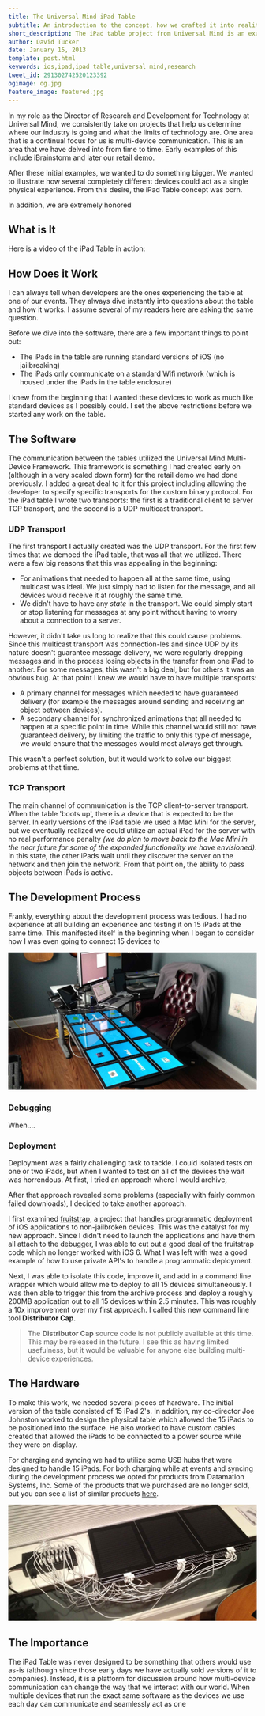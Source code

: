 ```yaml
---
title: The Universal Mind iPad Table
subtitle: An introduction to the concept, how we crafted it into reality, and the future of multi-device communication
short_description: The iPad table project from Universal Mind is an example of where multi-device communication will go in the future.  It utilizes 15 iPads that know how to talk to one another in a way that creates one seamless experience.  In this article, David Tucker, Director of Research and Development for Technology at Universal Mind walks through its development.
author: David Tucker
date: January 15, 2013
template: post.html
keywords: ios,ipad,ipad table,universal mind,research
tweet_id: 291302742520123392
ogimage: og.jpg
feature_image: featured.jpg
---
```


In my role as the Director of Research and Development for Technology at Universal Mind, we consistently take on projects that help us determine where our industry is going and what the limits of technology are.  One area that is a continual focus for us is multi-device communication.  This is an area that we have delved into from time to time.  Early examples of this include iBrainstorm and later our <a href="http://www.universalmind.com/mindshare/entry/gesture-based-content-sharing-the-new-retail-customer-experience" target="_blank">retail demo</a>.

After these initial examples, we wanted to do something bigger.  We wanted to illustrate how several completely different devices could act as a single physical experience.  From this desire, the iPad Table concept was born.

In addition, we are extremely honored 

## What is It

Here is a video of the iPad Table in action:

<div class="youtube-loader" data-youtubeid="zVRkB2AYljY"></div>

## How Does it Work

I can always tell when developers are the ones experiencing the table at one of our events.  They always dive instantly into questions about the table and how it works.  I assume several of my readers here are asking the same question.  

Before we dive into the software, there are a few important things to point out:

* The iPads in the table are running standard versions of iOS (no jailbreaking)
* The iPads only communicate on a standard Wifi network (which is housed under the iPads in the table enclosure)

I knew from the beginning that I wanted these devices to work as much like standard devices as I possibly could.  I set the above restrictions before we started any work on the table.

## The Software

The communication between the tables utilized the Universal Mind Multi-Device Framework.  This framework is something I had created early on (although in a very scaled down form) for the retail demo we had done previously.  I added a great deal to it for this project including allowing the developer to specify specific transports for the custom binary protocol.  For the iPad table I wrote two transports: the first is a traditional client to server TCP transport, and the second is a UDP multicast transport.

### UDP Transport

The first transport I actually created was the UDP transport.  For the first few times that we demoed the iPad table, that was all that we utilized.  There were a few big reasons that this was appealing in the beginning:

* For animations that needed to happen all at the same time, using multicast was ideal.  We just simply had to listen for the message, and all devices would receive it at roughly the same time.
* We didn't have to have any _state_ in the transport.  We could simply start or stop listening for messages at any point without having to worry about a connection to a server.

However, it didn't take us long to realize that this could cause problems.  Since this multicast transport was connection-les and since UDP by its nature doesn't guarantee message delivery, we were regularly dropping messages and in the process losing objects in the transfer from one iPad to another.  For some messages, this wasn't a big deal, but for others it was an obvious bug.  At that point I knew we would have to have multiple transports:

* A primary channel for messages which needed to have guaranteed delivery (for example the messages around sending and receiving an object between devices).
* A secondary channel for synchronized animations that all needed to happen at a specific point in time.  While this channel would still not have guaranteed delivery, by limiting the traffic to only this type of message, we would ensure that the messages would most always get through.

This wasn't a perfect solution, but it would work to solve our biggest problems at that time.

### TCP Transport

The main channel of communication is the TCP client-to-server transport.  When the table 'boots up', there is a device that is expected to be the server.  In early versions of the iPad table we used a Mac Mini for the server, but we eventually realized we could utilize an actual iPad for the server with no real performance penalty <em>(we do plan to move back to the Mac Mini in the near future for some of the expanded functionality we have envisioned)</em>. In this state, the other iPads wait until they discover the server on the network and then join the network.  From that point on, the ability to pass objects between iPads is active.

## The Development Process

Frankly, everything about the development process was tedious.  I had no experience at all building an experience and testing it on 15 iPads at the same time.  This manifested itself in the beginning when I began to consider how I was even going to connect 15 devices to 

![Developing in the Office](officePic1.jpg "Developing in the Office")

### Debugging

When....

### Deployment

Deployment was a fairly challenging task to tackle.  I could isolated tests on one or two iPads, but when I wanted to test on all of the devices the wait was horrendous.  At first, I tried an approach where I would archive, 

After that approach revealed some problems (especially with fairly common failed downloads), I decided to take another approach.

I first examined <a href="https://github.com/ghughes/fruitstrap" target="_blank">fruitstrap</a>, a project that handles programmatic deployment of iOS applications to non-jailbroken devices.  This was the catalyst for my new approach.  Since I didn't need to launch the applications and have them all attach to the debugger, I was able to cut out a good deal of the fruitstrap code which no longer worked with iOS 6.  What I was left with was a good example of how to use private API's to handle a programmatic deployment. 

Next, I was able to isolate this code, improve it, and add in a command line wrapper which would allow me to deploy to all 15 devices simultaneously.  I was then able to trigger this from the archive process and deploy a roughly 200MB application out to all 15 devices within 2.5 minutes.  This was roughly a 10x improvement over my first approach.  I called this new command line tool **Distributor Cap**.

> The <b>Distributor Cap</b> source code is not publicly available at this time.  This may be released in the future.  I see this as having limited usefulness, but it would be valuable for anyone else building multi-device experiences.

## The Hardware

To make this work, we needed several pieces of hardware.  The initial version of the table consisted of 15 iPad 2's.  In addition, my co-director Joe Johnston worked to design the physical table which allowed the 15 iPads to be positioned into the surface.  He also worked to have custom cables created that allowed the iPads to be connected to a power source while they were on display.

For charging and syncing we had to utilize some USB hubs that were designed to handle 15 iPads.  For both charging while at events and syncing during the development process we opted for products from Datamation Systems, Inc.  Some of the products that we purchased are no longer sold, but you can see a list of similar products <a href="http://www.pc-security.com/whats_hot/iPad-sync-and-charge.htm" target="_blank">here</a>.

![Charging the iPads](charging.jpg "Charging the iPads")

## The Importance

The iPad Table was never designed to be something that others would use as-is (although since those early days we have actually sold versions of it to companies).  Instead, it is a platform for discussion around how multi-device communication can change the way that we interact with our world.  When multiple devices that run the exact same software as the devices we use each day can communicate and seamlessly act as one






